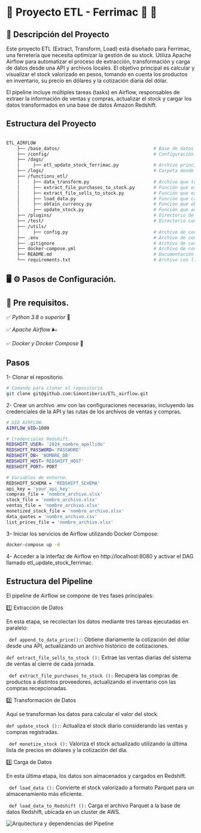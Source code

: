 # :rocket: Proyecto ETL - Ferrimac :hammer: :wrench:

## :memo: Descripción del Proyecto

Este proyecto ETL (Extract, Transform, Load) está diseñado para Ferrimac, una ferretería que necesita optimizar la gestión de su stock. Utiliza Apache Airflow para automatizar el proceso de extracción, transformación y carga de datos desde una API y archivos locales. El objetivo principal es calcular y visualizar el stock valorizado en pesos, tomando en cuenta los productos en inventario, su precio en dólares y la cotización diaria del dólar.

El pipeline incluye múltiples tareas (tasks) en Airflow, responsables de extraer la información de ventas y compras, actualizar el stock y cargar los datos transformados en una base de datos Amazon Redshift.


## Estructura del Proyecto 


```bash

ETL_AIRFLOW
    ├── /base_datos/                                   # Base de datos donde se almacenan archivos del negocio.
    ├── /config/                                       # Configuración de Airflow.
    ├── /dags/
    │     ├── etl_update_stock_ferrimac.py             # Archivo principal del DAG de Airflow.
    ├── /logs/                                         # Carpeta donde persisten los logs de Airflow.
    ├── /functions_etl/
    │     ├── data_transform.py                        # Archivo que transforma los datos y valoriza el stock.
    │     ├── extract_file_purchases_to_stock.py       # Función que extrae datos del sistema de compras.
    │     ├── extract_file_sells_to_stock.py           # Función que extrae datos del sistema de ventas.
    │     ├── load_data.py                             # Función que carga los datos en Redshift.
    │     ├── obtain_currency.py                       # Función que obtiene la cotización del dólar.
    │     ├── update_stock.py                          # Función que actualiza el stock en unidades.
    ├── /plugins/                                      # Directorio de configuración de Airflow.
    ├── /test/                                         # Directorio con pruebas unitarias.
    ├── /utils/
    │     ├── config.py                                # Archivo de configuración de variables de entorno.
    ├── .env                                           # Archivo de configuración y definición de variables de entorno.
    ├── .gitignore                                     # Archivo de configuración de Git.
    ├── docker-compose.yml                             # Archivo de configuración de Docker Compose.
    ├── README.md                                      # Documentación del proyecto.
    └── requirements.txt                               # Archivo con librerías utilizadas en el proyecto.
```



## :desktop_computer: :gear: Pasos de Configuración.


## :memo: Pre requisitos.

:white_check_mark: *Python 3.8 o superior* 🐍


:white_check_mark: *Apache Airflow* 🌬️


:white_check_mark: *Docker y Docker Compose* 🐳

## Pasos

1- Clonar el repositorio.

```bash
# Comando para clonar el repositorio
git clone git@github.com:Simontiberio/ETL_airflow.git

```

2- Crear un archivo .env con las configuraciones necesarias, incluyendo las credenciales de la API y las rutas de los archivos de ventas y compras.


```bash
# UID AIRFLOW.
AIRFLOW_UID=1000

# Credenciales Redshift.
REDSHIFT_USER= '2024_nombre_apellido'
REDSHIFT_PASSWORD='PASSWORD'
REDSHIFT_DB= 'NOMBRE_DB'
REDSHIFT_HOST='REDSHIFT_HOST'
REDSHIFT_PORT= PORT

# Variables de entorno.
REDSHIFT_SCHEMA = 'REDSHIFT_SCHEMA'
api_key = 'your_api_key'
compras_file = 'nombre_archivo.xlsx'
stock_file = 'nombre_archivo.xlsx'
ventas_file = 'nombre_archivo.xlsx'
monetized_stock_file = 'nombre_archivo.xlsx'
data_quotes = 'nombre_archivo.csv'
list_prices_file = 'nombre_archivo.xlsx'

```
3- Iniciar los servicios de Airflow utilizando Docker Compose:

```bash
docker-compose up -d
```

4- Acceder a la interfaz de Airflow en http://localhost:8080 y activar el DAG llamado etl_update_stock_ferrimac.


## Estructura del Pipeline 

El pipeline de Airflow se compone de tres fases principales:

:one: Extracción de Datos

En esta etapa, se recolectan los datos mediante tres tareas ejecutadas en paralelo:

``` def append_to_data_price():```: Obtiene diariamente la cotización del dólar desde una API, actualizando un archivo histórico de cotizaciones.

``` def extract_file_sells_to_stock (): ``` Extrae las ventas diarias del sistema de ventas al cierre de cada jornada.

``` def extract_file_purchases_to_stock ():``` Recupera las compras de productos a distintos proveedores, actualizando el inventario con las compras recepcionadas.

:two: Transformación de Datos

Aquí se transforman los datos para calcular el valor del stock.

``` def update_stock (): ```: Actualiza el stock diario considerando las ventas y compras registradas.

``` def monetize_stock ():``` Valoriza el stock actualizado utilizando la última lista de precios en dólares y la cotización del día.

:three: Carga de Datos

En esta última etapa, los datos son almacenados y cargados en Redshift.

``` def load_data ():``` Convierte el stock valorizado a formato Parquet para un almacenamiento más eficiente.

``` def load_data_to_Redshift ():``` Carga el archivo Parquet a la base de datos Redshift, ubicada en un cluster de AWS.



![Arquitectura y dependencias del Pipeline][def]


[def]: image.png